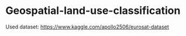 # Geospatial-land-use-classification
Used dataset: https://www.kaggle.com/apollo2506/eurosat-dataset
